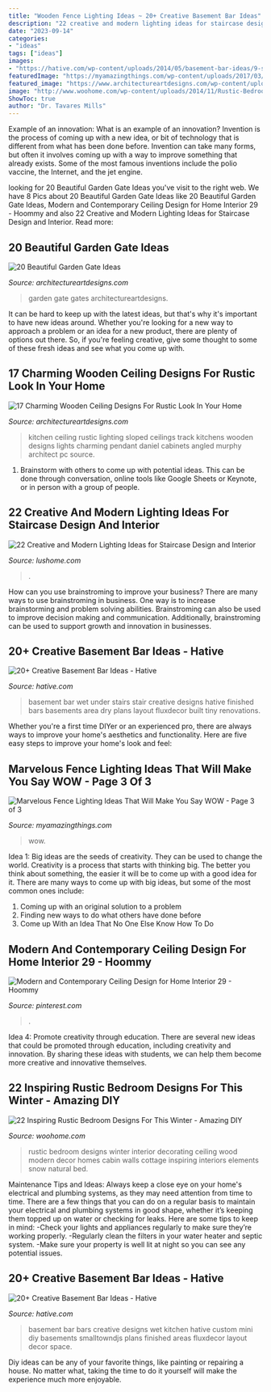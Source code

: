 ```yaml
---
title: "Wooden Fence Lighting Ideas ~ 20+ Creative Basement Bar Ideas"
description: "22 creative and modern lighting ideas for staircase design and interior"
date: "2023-09-14"
categories:
- "ideas"
tags: ["ideas"]
images:
- "https://hative.com/wp-content/uploads/2014/05/basement-bar-ideas/9-small-basement-bar.jpg"
featuredImage: "https://myamazingthings.com/wp-content/uploads/2017/03/fence-light.jpg"
featured_image: "https://www.architectureartdesigns.com/wp-content/uploads/2015/11/144.jpg"
image: "http://www.woohome.com/wp-content/uploads/2014/11/Rustic-Bedroom-Decorating-Ideas-8.jpg"
ShowToc: true
author: "Dr. Tavares Mills"
---
```



Example of an innovation: What is an example of an innovation?
Invention is the process of coming up with a new idea, or bit of technology that is different from what has been done before. Invention can take many forms, but often it involves coming up with a way to improve something that already exists. Some of the most famous inventions include the polio vaccine, the Internet, and the jet engine.

	

		
looking for 20 Beautiful Garden Gate Ideas you've visit to the right web. We have 8 Pics about 20 Beautiful Garden Gate Ideas like 20 Beautiful Garden Gate Ideas, Modern and Contemporary Ceiling Design for Home Interior 29 - Hoommy and also 22 Creative and Modern Lighting Ideas for Staircase Design and Interior. Read more:
		
    
## 20 Beautiful Garden Gate Ideas

<img loading=lazy src="https://www.architectureartdesigns.com/wp-content/uploads/2013/03/Gates-ArchitectureArtDesigns-6.jpg" onerror="this.onerror=null;this.src='https://tse3.mm.bing.net/th?id=OIP.SGeevEAtPGw3-zs_8P6foQAAAA&amp;pid=15.1';" alt="20 Beautiful Garden Gate Ideas">

_Source: architectureartdesigns.com_

>garden gate gates architectureartdesigns. 

	

It can be hard to keep up with the latest ideas, but that's why it's important to have new ideas around. Whether you're looking for a new way to approach a problem or an idea for a new product, there are plenty of options out there. So, if you're feeling creative, give some thought to some of these fresh ideas and see what you come up with.

    
## 17 Charming Wooden Ceiling Designs For Rustic Look In Your Home

<img loading=lazy src="https://www.architectureartdesigns.com/wp-content/uploads/2015/11/144.jpg" onerror="this.onerror=null;this.src='https://tse4.mm.bing.net/th?id=OIP.HrqQSanKq0q-VCJHXlMYAgAAAA&amp;pid=15.1';" alt="17 Charming Wooden Ceiling Designs For Rustic Look In Your Home">

_Source: architectureartdesigns.com_

>kitchen ceiling rustic lighting sloped ceilings track kitchens wooden designs lights charming pendant daniel cabinets angled murphy architect pc source. 

	

1. Brainstorm with others to come up with potential ideas. This can be done through conversation, online tools like Google Sheets or Keynote, or in person with a group of people.

    
## 22 Creative And Modern Lighting Ideas For Staircase Design And Interior

<img loading=lazy src="https://www.lushome.com/wp-content/uploads/2016/02/staircase-design-lighting-ideas-9.jpg" onerror="this.onerror=null;this.src='https://tse1.mm.bing.net/th?id=OIP.jJW5JiiHFoNwgit7H9KwRgAAAA&amp;pid=15.1';" alt="22 Creative and Modern Lighting Ideas for Staircase Design and Interior">

_Source: lushome.com_

>. 

	

How can you use brainstroming to improve your business?
There are many ways to use brainstroming in business. One way is to increase brainstorming and problem solving abilities. Brainstroming can also be used to improve decision making and communication. Additionally, brainstroming can be used to support growth and innovation in businesses.

    
## 20+ Creative Basement Bar Ideas - Hative

<img loading=lazy src="https://hative.com/wp-content/uploads/2014/05/basement-bar-ideas/2-small-under-stair-wet-bar.jpg" onerror="this.onerror=null;this.src='https://tse2.mm.bing.net/th?id=OIP.ZcuxemJXztmIPJZ1R7nFdQHaFj&amp;pid=15.1';" alt="20+ Creative Basement Bar Ideas - Hative">

_Source: hative.com_

>basement bar wet under stairs stair creative designs hative finished bars basements area dry plans layout fluxdecor built tiny renovations. 

	

Whether you're a first time DIYer or an experienced pro, there are always ways to improve your home's aesthetics and functionality. Here are five easy steps to improve your home's look and feel: 

    
## Marvelous Fence Lighting Ideas That Will Make You Say WOW - Page 3 Of 3

<img loading=lazy src="https://myamazingthings.com/wp-content/uploads/2017/03/fence-light.jpg" onerror="this.onerror=null;this.src='https://tse1.mm.bing.net/th?id=OIP.e9tRlyivnv_n67T-PgJUHAHaE8&amp;pid=15.1';" alt="Marvelous Fence Lighting Ideas That Will Make You Say WOW - Page 3 of 3">

_Source: myamazingthings.com_

>wow. 

	

Idea 1: Big ideas are the seeds of creativity. They can be used to change the world.
Creativity is a process that starts with thinking big. The better you think about something, the easier it will be to come up with a good idea for it. There are many ways to come up with big ideas, but some of the most common ones include:
1. Coming up with an original solution to a problem
2. Finding new ways to do what others have done before
3. Come up With an Idea That No One Else Know How To Do

    
## Modern And Contemporary Ceiling Design For Home Interior 29 - Hoommy

<img loading=lazy src="https://i.pinimg.com/736x/45/7b/74/457b74462429c0024bb17e49cecd10fc.jpg" onerror="this.onerror=null;this.src='https://tse2.mm.bing.net/th?id=OIP.2E4cnW5SMFfDPTf02ynqJgHaKX&amp;pid=15.1';" alt="Modern and Contemporary Ceiling Design for Home Interior 29 - Hoommy">

_Source: pinterest.com_

>. 

	

Idea 4: Promote creativity through education.
There are several new ideas that could be promoted through education, including creativity and innovation. By sharing these ideas with students, we can help them become more creative and innovative themselves.

    
## 22 Inspiring Rustic Bedroom Designs For This Winter - Amazing DIY

<img loading=lazy src="http://www.woohome.com/wp-content/uploads/2014/11/Rustic-Bedroom-Decorating-Ideas-8.jpg" onerror="this.onerror=null;this.src='https://tse1.mm.bing.net/th?id=OIP.NBy6BebZWrLvoguxe5utlQHaLH&amp;pid=15.1';" alt="22 Inspiring Rustic Bedroom Designs For This Winter - Amazing DIY">

_Source: woohome.com_

>rustic bedroom designs winter interior decorating ceiling wood modern decor homes cabin walls cottage inspiring interiors elements snow natural bed. 

	

Maintenance Tips and Ideas: Always keep a close eye on your home's electrical and plumbing systems, as they may need attention from time to time.
There are a few things that you can do on a regular basis to maintain your electrical and plumbing systems in good shape, whether it’s keeping them topped up on water or checking for leaks. Here are some tips to keep in mind:
-Check your lights and appliances regularly to make sure they’re working properly.
-Regularly clean the filters in your water heater and septic system.
-Make sure your property is well lit at night so you can see any potential issues.

    
## 20+ Creative Basement Bar Ideas - Hative

<img loading=lazy src="https://hative.com/wp-content/uploads/2014/05/basement-bar-ideas/9-small-basement-bar.jpg" onerror="this.onerror=null;this.src='https://tse3.mm.bing.net/th?id=OIP.19PZjY44M4N9-LOTKxJ0WwHaLH&amp;pid=15.1';" alt="20+ Creative Basement Bar Ideas - Hative">

_Source: hative.com_

>basement bar bars creative designs wet kitchen hative custom mini diy basements smalltowndjs plans finished areas fluxdecor layout decor space. 

	

Diy ideas can be any of your favorite things, like painting or repairing a house. No matter what, taking the time to do it yourself will make the experience much more enjoyable.

